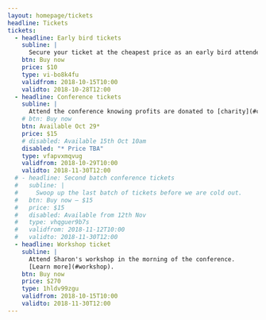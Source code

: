```yaml
---
layout: homepage/tickets
headline: Tickets
tickets:
  - headline: Early bird tickets
    subline: |
      Secure your ticket at the cheapest price as an early bird attendee.
    btn: Buy now
    price: $10
    type: vi-bo8k4fu
    validfrom: 2018-10-15T10:00
    validto: 2018-10-28T12:00
  - headline: Conference tickets
    subline: |
      Attend the conference knowing profits are donated to [charity](#charity).
    # btn: Buy now
    btn: Available Oct 29*
    price: $15
    # disabled: Available 15th Oct 10am
    disabled: "* Price TBA"
    type: vfapvxmqvug
    validfrom: 2018-10-29T10:00
    validto: 2018-11-30T12:00
  # - headline: Second batch conference tickets
  #   subline: |
  #     Swoop up the last batch of tickets before we are cold out.
  #   btn: Buy now – $15
  #   price: $15
  #   disabled: Available from 12th Nov
  #   type: vhqguer9b7s
  #   validfrom: 2018-11-12T10:00
  #   validto: 2018-11-30T12:00
  - headline: Workshop ticket
    subline: |
      Attend Sharon's workshop in the morning of the conference.
      [Learn more](#workshop).
    btn: Buy now
    price: $270
    type: 1hldv99zgu
    validfrom: 2018-10-15T10:00
    validto: 2018-11-30T12:00
---
```

